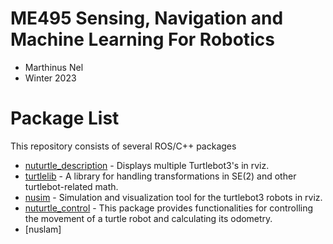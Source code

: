 # ME495 Sensing, Navigation and Machine Learning For Robotics
* Marthinus Nel
* Winter 2023
# Package List
This repository consists of several ROS/C++ packages
- [nuturtle_description](https://github.com/ME495-Navigation/nuturtle-Marnonel6/tree/main/nuturtle_description) - Displays multiple Turtlebot3's in rviz.
- [turtlelib](https://github.com/ME495-Navigation/nuturtle-Marnonel6/tree/main/turtlelib) - A library for handling transformations in SE(2) and other turtlebot-related math.
- [nusim](https://github.com/ME495-Navigation/nuturtle-Marnonel6/blob/main/nusim)  - Simulation and visualization tool for the turtlebot3 robots in rviz.
- [nuturtle_control](https://github.com/ME495-Navigation/nuturtle-Marnonel6/tree/main/nuturtle_control) - This package provides functionalities for controlling the movement of a turtle robot and calculating its odometry.
- [nuslam]
